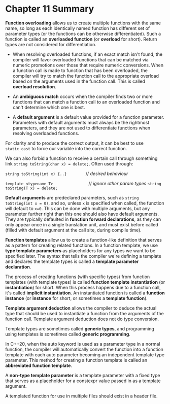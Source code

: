 # Chapter 11 Summary

**Function overloading** allows us to create multiple functions with the same name, so long as each identically named function has different set of parameter types (or the functions can be otherwise differentiated). Such a function is called an **overloaded function** (or **overload** for short). Return types are not considered for differentiation.

- When resolving overloaded functions, if an exact match isn't found, the compiler will favor overloaded functions that can be matched via numeric promotions over those that require numeric conversions. When a function call is made to function that has been overloaded, the compiler will try to match the function call to the appropriate overload based on the arguments used in the function call. This is called **overload resolution**.
- An **ambiguous match** occurs when the compiler finds two or more functions that can match a function call to an overloaded function and can't determine which one is best.

- A **default argument** is a default value provided for a function parameter. Parameters with default arguments must always be the rightmost parameters, and they are not used to differentiate functions when resolving overloaded functions.

For clarity and to produce the correct output, it can be best to use `static_cast` to force our variable into the correct function.

We can also forbid a function to receive a certain call through something link `string toString(char x) = delete;`. Often used through:

`string toString(int x) {..}`&emsp;&emsp;&emsp;&emsp; // *desired behaviour*

`template <typename T>`&emsp;&emsp;&emsp;&emsp;&emsp;&emsp;&emsp;&emsp;// *ignore other param types*
`string toString(T x) = delete;`

**Default arguments** are predeclared parameters, such as `string toString(int x = 0)`, and so, unless `x` is specified when called, the function will default to `x=0`. This can be done with multiple arguments, but any parameter further right than this one should also have default arguments. They are typically defaulted in **function forward declarations**, as they can only appear once in a single translation unit, and must exist before called (filled with default argument at the call site, during compile time).

**Function templates** allow us to create a function-like definition that serves as a pattern for creating related functions. In a function template, we use **type template parameters** as placeholders for any types we want to be specified later. The syntax that tells the compiler we're defining a template and declares the template types is called a **template parameter declaration**.

The process of creating functions (with specific types) from function templates (with template types) is called **function template instantiation** (or **instantiation**) for short. When this process happens due to a function call, it's called **implicit instantiation**. An instantiated function is called a **function instance** (or **instance** for short, or sometimes a **template function**).

**Template argument deduction** allows the compiler to deduce the actual type that should be used to instantiate a function from the arguments of the function call. Template argument deduction does not do type conversion.

Template types are sometimes called **generic types**, and programming using templates is sometimes called **generic programming**.

In C++20, when the auto keyword is used as a parameter type in a normal function, the compiler will automatically convert the function into a function template with each auto parameter becoming an independent template type parameter. This method for creating a function template is called an **abbreviated function template**.

A **non-type template parameter** is a template parameter with a fixed type that serves as a placeholder for a constexpr value passed in as a template argument.

A templated function for use in multiple files should exist in a header file.
